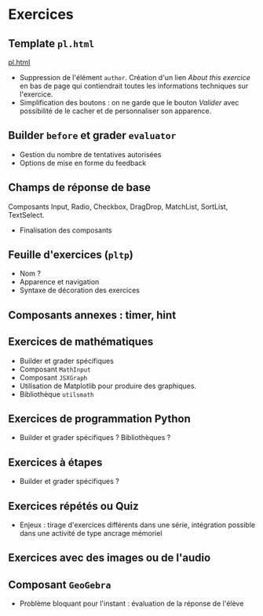 # Exercices

## Template `pl.html`

[pl.html](apps/playexo/templates/playexo/pl.html)

* Suppression de l'élément `author`. Création d'un lien *About this exercice* en bas de page qui contiendrait toutes les informations techniques sur l'exercice.
* Simplification des boutons  : on ne garde que le bouton *Valider* avec possibilité de le cacher et de personnaliser son apparence.

## Builder `before` et grader `evaluator`

- Gestion du nombre de tentatives autorisées
- Options de mise en forme du feedback

## Champs de réponse de base

Composants Input, Radio, Checkbox, DragDrop, MatchList, SortList, TextSelect.

- Finalisation des composants

## Feuille d'exercices (`pltp`)

- Nom ?
- Apparence et navigation
- Syntaxe de décoration des exercices

## Composants annexes : timer, hint


## Exercices de mathématiques

- Builder et grader spécifiques
- Composant `MathInput`
- Composant `JSXGraph`
- Utilisation de Matplotlib pour produire des graphiques.
- Bibliothèque `utilsmath`

## Exercices de programmation Python

- Builder et grader spécifiques ? Bibliothèques ?

## Exercices à étapes

- Builder et grader spécifiques ?

## Exercices répétés ou Quiz

- Enjeux : tirage d'exercices différents dans une série, intégration possible dans une activité de type ancrage mémoriel

## Exercices avec des images ou de l'audio

## Composant `GeoGebra`

- Problème bloquant pour l'instant : évaluation de la réponse de l'élève
